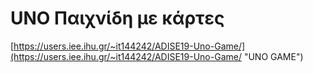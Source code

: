 # UNO Παιχνίδη με κάρτες

[https://users.iee.ihu.gr/~it144242/ADISE19-Uno-Game/](https://users.iee.ihu.gr/~it144242/ADISE19-Uno-Game/ "UNO GAME")

